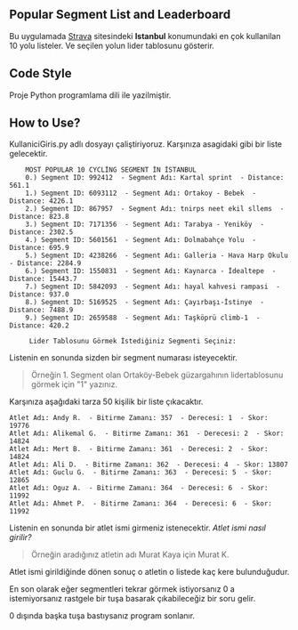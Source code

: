 ## Popular Segment List and Leaderboard 
Bu uygulamada [Strava](https://www.strava.com/) sitesindeki **Istanbul** konumundaki en çok kullanilan 10 yolu listeler. Ve seçilen yolun lider tablosunu gösterir. 

## Code Style
Proje Python programlama dili ile yazilmiştir. 

## How to Use?
KullaniciGiris.py adlı dosyayı çaliştiriyoruz.
Karşınıza asagidaki gibi bir liste gelecektir.

        MOST POPULAR 10 CYCLİNG SEGMENT İN İSTANBUL
        0.) Segment ID: 992412  - Segment Adı: Kartal sprint  - Distance: 561.1
        1.) Segment ID: 6093112  - Segment Adı: Ortakoy - Bebek  - Distance: 4226.1
        2.) Segment ID: 867957  - Segment Adı: tnirps neet ekil sllems  - Distance: 823.8
        3.) Segment ID: 7171356  - Segment Adı: Tarabya - Yeniköy  - Distance: 2302.5
        4.) Segment ID: 5601561  - Segment Adı: Dolmabahçe Yolu  - Distance: 695.9
        5.) Segment ID: 4238266  - Segment Adı: Galleria - Hava Harp Okulu  - Distance: 2284.9
        6.) Segment ID: 1550831  - Segment Adı: Kaynarca - İdealtepe  - Distance: 15443.7
        7.) Segment ID: 5842093  - Segment Adı: hayal kahvesi rampasi  - Distance: 937.0
        8.) Segment ID: 5169525  - Segment Adı: Çayırbaşı-İstinye  - Distance: 7488.9
        9.) Segment ID: 2659588  - Segment Adı: Taşköprü climb-1  - Distance: 420.2
        
         Lider Tablosunu Görmek İstediğiniz Segmenti Seçiniz:
         
Listenin en sonunda sizden bir segment numarası isteyecektir.
>Örneğin 1. Segment olan Ortaköy-Bebek güzargahının lidertablosunu görmek için "1" yazınız.

Karşınıza aşağıdaki tarza 50 kişilik bir liste çıkacaktır.

	Atlet Adı: Andy R.  - Bitirme Zamanı: 357  - Derecesi: 1  - Skor: 19776
	Atlet Adı: Alikemal G.  - Bitirme Zamanı: 361  - Derecesi: 2  - Skor: 14824
	Atlet Adı: Mert B.  - Bitirme Zamanı: 361  - Derecesi: 2  - Skor: 14824
	Atlet Adı: Ali D.  - Bitirme Zamanı: 362  - Derecesi: 4  - Skor: 13807
	Atlet Adı: Guclu G.  - Bitirme Zamanı: 363  - Derecesi: 5  - Skor: 12865
	Atlet Adı: Oguz A.  - Bitirme Zamanı: 364  - Derecesi: 6  - Skor: 11992
	Atlet Adı: Ahmet P.  - Bitirme Zamanı: 364  - Derecesi: 6  - Skor: 11992       

Listenin en sonunda bir atlet ismi girmeniz istenecektir.
*Atlet ismi nasıl girilir?*
>Örneğin aradığınız atletin adı Murat Kaya için Murat K.

Atlet ismi girildiğinde dönen sonuç o atletin o listede kaç kere bulunduğudur. 

En son olarak eğer segmentleri tekrar görmek istiyorsanız 0 a istemiyorsanız rastgele bir tuşa basarak çıkabileceğiz bir soru gelir. 

0 dışında başka tuşa bastıysanız program sonlanır.
